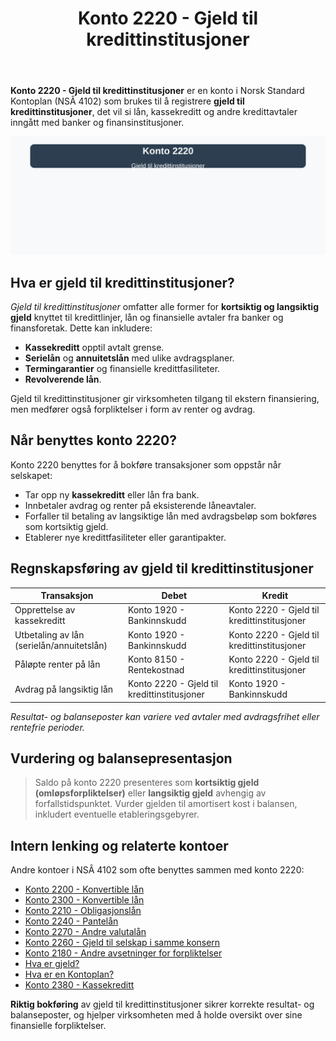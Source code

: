 ﻿---
title: "Konto 2220 - Gjeld til kredittinstitusjoner"
seoTitle: "2220-gjeld-til-kredittinstitusjoner"
meta_description: '**Konto 2220 - Gjeld til kredittinstitusjoner** er en konto i Norsk Standard Kontoplan (NSÂ 4102) som brukes til å registrere **gjeld til kredittinstitusjoner*...'
slug: 2220-gjeld-til-kredittinstitusjoner
type: blog
layout: pages/single
---

**Konto 2220 - Gjeld til kredittinstitusjoner** er en konto i Norsk Standard Kontoplan (NSÂ 4102) som brukes til å registrere **gjeld til kredittinstitusjoner**, det vil si lån, kassekreditt og andre kredittavtaler inngått med banker og finansinstitusjoner.

![Illustrasjon av konto 2220 gjeld til kredittinstitusjoner](2220-gjeld-til-kredittinstitusjoner-image.svg)

## Hva er gjeld til kredittinstitusjoner?

*Gjeld til kredittinstitusjoner* omfatter alle former for **kortsiktig og langsiktig gjeld** knyttet til kredittlinjer, lån og finansielle avtaler fra banker og finansforetak. Dette kan inkludere:

* **Kassekreditt** opptil avtalt grense.
* **Serielån** og **annuitetslån** med ulike avdragsplaner.
* **Termingarantier** og finansielle kredittfasiliteter.
* **Revolverende lån**.

Gjeld til kredittinstitusjoner gir virksomheten tilgang til ekstern finansiering, men medfører også forpliktelser i form av renter og avdrag.

## Når benyttes konto 2220?

Konto 2220 benyttes for å bokføre transaksjoner som oppstår når selskapet:

* Tar opp ny **kassekreditt** eller lån fra bank.
* Innbetaler avdrag og renter på eksisterende låneavtaler.
* Forfaller til betaling av langsiktige lån med avdragsbeløp som bokføres som kortsiktig gjeld.
* Etablerer nye kredittfasiliteter eller garantipakter.

## Regnskapsføring av gjeld til kredittinstitusjoner

| Transaksjon                                    | Debet                               | Kredit                                |
|------------------------------------------------|-------------------------------------|---------------------------------------|
| Opprettelse av kassekreditt                    | Konto 1920 - Bankinnskudd           | Konto 2220 - Gjeld til kredittinstitusjoner |
| Utbetaling av lån (serielån/annuitetslån)       | Konto 1920 - Bankinnskudd           | Konto 2220 - Gjeld til kredittinstitusjoner |
| Påløpte renter på lån                          | Konto 8150 - Rentekostnad           | Konto 2220 - Gjeld til kredittinstitusjoner |
| Avdrag på langsiktig lån                       | Konto 2220 - Gjeld til kredittinstitusjoner | Konto 1920 - Bankinnskudd           |

_*Resultat- og balanseposter kan variere ved avtaler med avdragsfrihet eller rentefrie perioder.*_

## Vurdering og balansepresentasjon

> Saldo på konto 2220 presenteres som **kortsiktig gjeld (omløpsforpliktelser)** eller **langsiktig gjeld** avhengig av forfallstidspunktet. Vurder gjelden til amortisert kost i balansen, inkludert eventuelle etableringsgebyrer.

## Intern lenking og relaterte kontoer

Andre kontoer i NSÂ 4102 som ofte benyttes sammen med konto 2220:

* [Konto 2200 - Konvertible lån](/blogs/kontoplan/2200-konvertible-lan "Konto 2200 - Konvertible lån i Norsk Standard Kontoplan")
* [Konto 2300 - Konvertible lån](/blogs/kontoplan/2300-konvertible-lan "Konto 2300 - Konvertible lån i Norsk Standard Kontoplan")
* [Konto 2210 - Obligasjonslån](/blogs/kontoplan/2210-obligasjonslan "Konto 2210 - Obligasjonslån i Norsk Standard Kontoplan")
* [Konto 2240 - Pantelån](/blogs/kontoplan/2240-pantelan "Konto 2240 - Pantelån i Norsk Standard Kontoplan")
* [Konto 2270 - Andre valutalån](/blogs/kontoplan/2270-andre-valutalan "Konto 2270 - Andre valutalån i Norsk Standard Kontoplan")
* [Konto 2260 - Gjeld til selskap i samme konsern](/blogs/kontoplan/2260-gjeld-til-selskap-i-samme-konsern "Konto 2260 - Gjeld til selskap i samme konsern i Norsk Standard Kontoplan")
* [Konto 2180 - Andre avsetninger for forpliktelser](/blogs/kontoplan/2180-andre-avsetninger-for-forpliktelser "Konto 2180 - Andre avsetninger for forpliktelser i Norsk Standard Kontoplan")
* [Hva er gjeld?](/blogs/regnskap/hva-er-gjeld "Hva er Gjeld i Regnskap? Komplett Guide til Forpliktelser og Gjeldstyper")
* [Hva er en Kontoplan?](/blogs/regnskap/hva-er-kontoplan "Hva er en Kontoplan? Komplett Guide til Kontoplaner i Norsk Regnskap")
* [Konto 2380 - Kassekreditt](/blogs/kontoplan/2380-kassekreditt "Konto 2380 - Kassekreditt i Norsk Standard Kontoplan")

**Riktig bokføring** av gjeld til kredittinstitusjoner sikrer korrekte resultat- og balanseposter, og hjelper virksomheten med å holde oversikt over sine finansielle forpliktelser.






